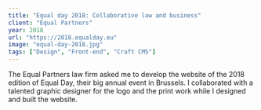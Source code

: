 ```yaml
---
title: "Equal day 2018: Collaborative law and business"
client: "Equal Partners"
year: 2018
url: "https://2018.equalday.eu"
image: "equal-day-2018.jpg"
tags: ["Design", "Front-end", "Craft CMS"]
---
```


The Equal Partners law firm asked me to develop the website of the 2018 edition of Equal Day, their big annual event in Brussels. I collaborated with a talented graphic designer for the logo and the print work while I designed and built the website.
